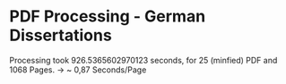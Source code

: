 # PDF Processing - German Dissertations

Processing took 926.5365602970123 seconds, for 25 (minfied) PDF and 1068 Pages. -> ~ 0,87 Seconds/Page
